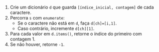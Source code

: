 1. Crie um dicionário `d` que guarda `[índice_inicial, contagem]` de cada caractere.  
2. Percorra `s` com `enumerate`:  
   - Se o caractere não está em `d`, faça `d[ch]=[i,1]`.  
   - Caso contrário, incremente `d[ch][1]`.  
3. Para cada valor em `d.items()`, retorne o índice do primeiro com contagem 1.  
4. Se não houver, retorne `-1`.  